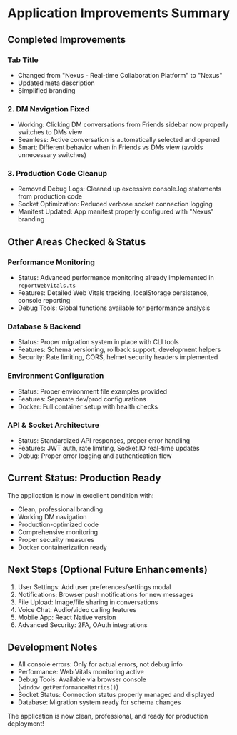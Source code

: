 # Application Improvements Summary

## Completed Improvements

### Tab Title
- Changed from "Nexus - Real-time Collaboration Platform" to "Nexus"
- Updated meta description
- Simplified branding

### 2. DM Navigation Fixed
- Working: Clicking DM conversations from Friends sidebar now properly switches to DMs view
- Seamless: Active conversation is automatically selected and opened
- Smart: Different behavior when in Friends vs DMs view (avoids unnecessary switches)

### 3. Production Code Cleanup
- Removed Debug Logs: Cleaned up excessive console.log statements from production code
- Socket Optimization: Reduced verbose socket connection logging
- Manifest Updated: App manifest properly configured with "Nexus" branding

## Other Areas Checked & Status

### Performance Monitoring
- Status: Advanced performance monitoring already implemented in `reportWebVitals.ts`
- Features: Detailed Web Vitals tracking, localStorage persistence, console reporting
- Debug Tools: Global functions available for performance analysis

### Database & Backend
- Status: Proper migration system in place with CLI tools
- Features: Schema versioning, rollback support, development helpers
- Security: Rate limiting, CORS, helmet security headers implemented

### Environment Configuration
- Status: Proper environment file examples provided
- Features: Separate dev/prod configurations
- Docker: Full container setup with health checks

### API & Socket Architecture
- Status: Standardized API responses, proper error handling
- Features: JWT auth, rate limiting, Socket.IO real-time updates
- Debug: Proper error logging and authentication flow

## Current Status: Production Ready

The application is now in excellent condition with:
- Clean, professional branding
- Working DM navigation
- Production-optimized code
- Comprehensive monitoring
- Proper security measures
- Docker containerization ready

## Next Steps (Optional Future Enhancements)

1. User Settings: Add user preferences/settings modal
2. Notifications: Browser push notifications for new messages
3. File Upload: Image/file sharing in conversations
4. Voice Chat: Audio/video calling features
5. Mobile App: React Native version
6. Advanced Security: 2FA, OAuth integrations

## Development Notes

- All console errors: Only for actual errors, not debug info
- Performance: Web Vitals monitoring active
- Debug Tools: Available via browser console (`window.getPerformanceMetrics()`)
- Socket Status: Connection status properly managed and displayed
- Database: Migration system ready for schema changes

The application is now clean, professional, and ready for production deployment!